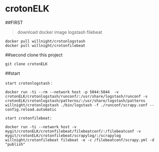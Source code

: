 # crotonELK


##FIRST


> download docker image logstash filebeat

```
docker pull willnight/crotonlogstash
docker pull willnight/crotonfilebeat
```

##second clone this project
```
git clone crotonELK
```

##start
```
start crotonlogstash：

docker run -ti --rm --network host -p 5044:5044  -v crotonELK/crotonlogstash/runconf/:/usr/share/logstash/runconf -v crotonELK/crotonlogstash/patterns/:/usr/share/logstash/patterns willnight/crotonlogstash ./bin/logstash -f ./runconf/scrapy.conf --config.reload.automatic

start crotonfilebeat:

docker run -ti --network host -v mygit/crotonELK/crotonfilebeat/filebeatconf/:/filebeatconf -v mygit/crotonELK/crotonfilebeat/scrapylog/:/scrapylog willnight/crotonfilebeat filebeat -e -c /filebeatconf/scrapy.yml -d "publish"
```
